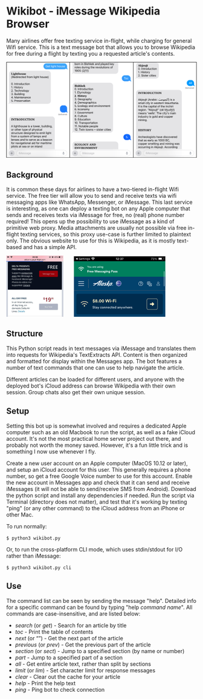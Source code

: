 # Wikibot - iMessage Wikipedia Browser
Many airlines offer free texting service in-flight, while charging for general Wifi service. This is a text message bot that allows you to browse Wikipedia for free during a flight by texting you a requested article's contents.

![Screenshot](https://raw.githubusercontent.com/DylanGustafson/Wikibot/main/screenshots.png)

## Background
It is common these days for airlines to have a two-tiered in-flight Wifi service. The free tier will allow you to send and receive texts via wifi messaging apps like WhatsApp, Messenger, or iMessage. This last service is interesting, as one can deploy a texting bot on any Apple computer that sends and receives texts via iMessage for free, no (real) phone number required! This opens up the possibility to use iMessage as a kind of primitive web proxy. Media attachments are usually not possible via free in-flight texting services, so this proxy use-case is further limited to plaintext only. The obvious website to use for this is Wikipedia, as it is mostly text-based and has a simple API.

<img src="https://raw.githubusercontent.com/DylanGustafson/Wikibot/main/delta.png" width=30% height=30%> &nbsp;&nbsp;&nbsp;&nbsp;&nbsp; <img src="https://raw.githubusercontent.com/DylanGustafson/Wikibot/main/alaska.png" width=48% height=48%>

## Structure
This Python script reads in text messages via iMessage and translates them into requests for Wikipedia's TextExtracts API. Content is then organized and formatted for display within the Messages app. The bot features a number of text commands that one can use to help navigate the article.

Different articles can be loaded for different users, and anyone with the deployed bot's iCloud address can browse Wikipedia with their own session. Group chats also get their own unique session.

## Setup
Setting this bot up is somewhat involved and requires a dedicated Apple computer such as an old Macbook to run the script, as well as a fake iCloud account. It's not the most practical home server project out there, and probably not worth the money saved. However, it's a fun little trick and is something I now use whenever I fly.

Create a new user account on an Apple computer (MacOS 10.12 or later), and setup an iCloud account for this user. This generally requires a phone number, so get a free Google Voice number to use for this account. Enable the new account in Messages app and check that it can send and receive iMessages (it will not be able to send/receive SMS from Android). Download the python script and install any dependencies if needed. Run the script via Terminal (directory does not matter), and test that it's working by texting "ping" (or any other command) to the iCloud address from an iPhone or other Mac.

To run normally:
```console
$ python3 wikibot.py
```
Or, to run the cross-platform CLI mode, which uses stdin/stdout for I/O rather than iMessage:
```console
$ python3 wikibot.py cli
```

## Use
The command list can be seen by sending the message "help". Detailed info for a specific command can be found by typing "help *command name*". All commands are case-insensitive, and are listed below:

* *search* (or *get*) - Search for an article by title
* *toc* - Print the table of contents
* *next* (or “”) - Get the next part of the article
* *previous* (or *prev*) - Get the previous part of the article
* *section* (or *sect*) - Jump to a specified section (by name or number)
* *part* - Jump to a specified part of a section
* *all* - Get entire article text, rather than split by sections
* *limit* (or *lim*) - Set character limit for response messages
* *clear* - Clear out the cache for your article
* *help* - Print the help text
* *ping* - Ping bot to check connection
